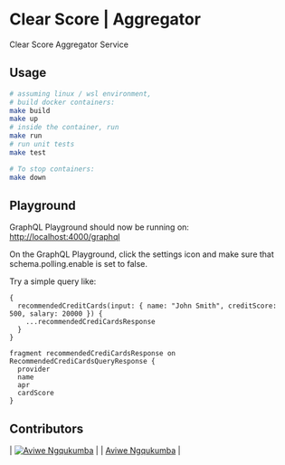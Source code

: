 # Clear Score | Aggregator

Clear Score Aggregator Service

## Usage

```sh
# assuming linux / wsl environment,
# build docker containers:
make build
make up
# inside the container, run
make run
# run unit tests
make test
```

```sh
# To stop containers:
make down
```

## Playground

GraphQL Playground should now be running on: <http://localhost:4000/graphql>

On the GraphQL Playground, click the settings icon and make sure that schema.polling.enable is set to false.

Try a simple query like:

```gql
{
  recommendedCreditCards(input: { name: "John Smith", creditScore: 500, salary: 20000 }) {
    ...recommendedCrediCardsResponse
  }
}

fragment recommendedCrediCardsResponse on RecommendedCrediCardsQueryResponse {
  provider
  name
  apr
  cardScore
}
```

## Contributors

| [![Aviwe Ngqukumba][aviwembekeni_avatar]][aviwembekeni_homepage] |
| [Aviwe Ngqukumba][aviwembekeni_homepage] |

[aviwembekeni_homepage]: https://github.com/aviwembekeni
[aviwembekeni_avatar]: https://github.com/aviwembekeni.png?size=150
